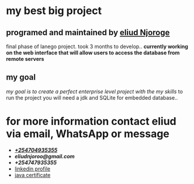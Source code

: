 <h1>my best big project </h1>
<h2>programed and maintained by <u>eliud Njoroge</u> </h2>
final phase of lanego project. took 3 months to develop..
<b>currently working on the web interface that will allow users to access the database from remote servers</b>
<h2>my goal</h2>
<i>my goal is to create a perfect enterprise level project with the my skills </i>
to run the project you will need a jdk and SQLite for embedded database.. 
<h1>for more information contact eliud via email, WhatsApp or message</h1> <ul><u><i><li><b>+254704935355</b></i></u></li><li> <b><i>eliudnjoroo@gmail.com</i></b></li><li><b><i>+254747935355</i></b></li><li><a href="https://www.linkedin.com/in/eliud-njoroo-36348526b">linkedin profile</li><li><a href="https://www.linkedin.com/posts/eliud-njoroo-36348526b_my-java-certificate-activity-7285923292815781888-8aYa?utm_source=share&utm_medium=member_android">java certificate</li></ul>
